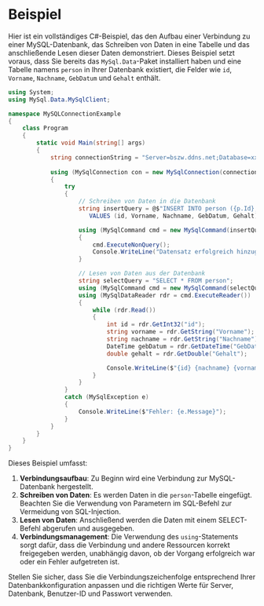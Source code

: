 # Beispiel

Hier ist ein vollständiges C#-Beispiel, das den Aufbau einer Verbindung zu einer MySQL-Datenbank, das Schreiben von Daten in eine Tabelle und das anschließende Lesen dieser Daten demonstriert. Dieses Beispiel setzt voraus, dass Sie bereits das `MySql.Data`-Paket installiert haben und eine Tabelle namens `person` in Ihrer Datenbank existiert, die Felder wie `id`, `Vorname`, `Nachname`, `GebDatum` und `Gehalt` enthält.

```csharp
using System;
using MySql.Data.MySqlClient;

namespace MySQLConnectionExample
{
    class Program
    {
        static void Main(string[] args)
        {
            string connectionString = "Server=bszw.ddns.net;Database=xxx;Uid=yyy;Pwd=zzz;";
            
            using (MySqlConnection con = new MySqlConnection(connectionString))
            {
                try
                {
                    // Schreiben von Daten in die Datenbank
                    string insertQuery = @$"INSERT INTO person ({p.Id}, {p.Vorname}, {p.Nachname}, {p.GebDatum}, {p.Gehalt}) 
                       VALUES (id, Vorname, Nachname, GebDatum, Gehalt)";

                    using (MySqlCommand cmd = new MySqlCommand(insertQuery, con))
                    {
                        cmd.ExecuteNonQuery();
                        Console.WriteLine("Datensatz erfolgreich hinzugefügt.");
                    }

                    // Lesen von Daten aus der Datenbank
                    string selectQuery = "SELECT * FROM person";
                    using (MySqlCommand cmd = new MySqlCommand(selectQuery, con))
                    using (MySqlDataReader rdr = cmd.ExecuteReader())
                    {
                        while (rdr.Read())
                        {
                            int id = rdr.GetInt32("id");
                            string vorname = rdr.GetString("Vorname");
                            string nachname = rdr.GetString("Nachname");
                            DateTime gebDatum = rdr.GetDateTime("GebDatum");
                            double gehalt = rdr.GetDouble("Gehalt");

                            Console.WriteLine($"{id} {nachname} {vorname} {gebDatum.ToShortDateString()} {gehalt}");
                        }
                    }
                }
                catch (MySqlException e)
                {
                    Console.WriteLine($"Fehler: {e.Message}");
                }
            }
        }
    }
}
```

Dieses Beispiel umfasst:

1. **Verbindungsaufbau**: Zu Beginn wird eine Verbindung zur MySQL-Datenbank hergestellt.
2. **Schreiben von Daten**: Es werden Daten in die `person`-Tabelle eingefügt. Beachten Sie die Verwendung von Parametern im SQL-Befehl zur Vermeidung von SQL-Injection.
3. **Lesen von Daten**: Anschließend werden die Daten mit einem SELECT-Befehl abgerufen und ausgegeben.
4. **Verbindungsmanagement**: Die Verwendung des `using`-Statements sorgt dafür, dass die Verbindung und andere Ressourcen korrekt freigegeben werden, unabhängig davon, ob der Vorgang erfolgreich war oder ein Fehler aufgetreten ist.

Stellen Sie sicher, dass Sie die Verbindungszeichenfolge entsprechend Ihrer Datenbankkonfiguration anpassen und die richtigen Werte für Server, Datenbank, Benutzer-ID und Passwort verwenden.